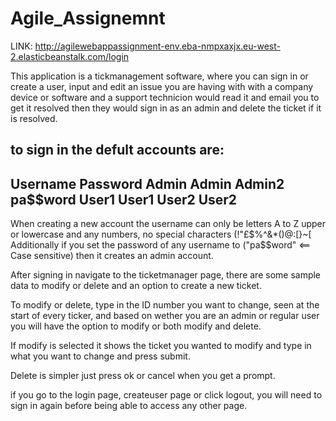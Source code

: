 # Agile_Assignemnt
LINK:
http://agilewebappassignment-env.eba-nmpxaxjx.eu-west-2.elasticbeanstalk.com/login

This application is a tickmanagement software, where you can sign in or create a user, input and edit an issue you are having with with a company device or software and a support technicion would read it and email you to get it resolved then they would sign in as an admin and delete the ticket if it is resolved.

to sign in the defult accounts are:
----------------------------------
Username               Password
Admin		               Admin
Admin2		             pa$$word
User1		               User1
User2		               User2
-----------------------------------

When creating a new account the username can only be letters A to Z upper or lowercase and any numbers, no special characters (!"£$%^&*()@:[}~[
Additionally if you set the password of any username to ("pa$$word" <== Case sensitive) then it creates an admin account.

After signing in navigate to the ticketmanager page, there are some sample data to modify or delete and an option to create a new ticket.

To modify or delete, type in the ID number you want to change, seen at the start of every ticker, and based on wether you are an admin or regular
user you will have the option to modify or both modify and delete.

If modify is selected it shows the ticket you wanted to modify and type in what you want to change and press submit.

Delete is simpler just press ok or cancel when you get a prompt.

if you go to the login page, createuser page or click logout, you will need to sign in again before being able to access any other page.





